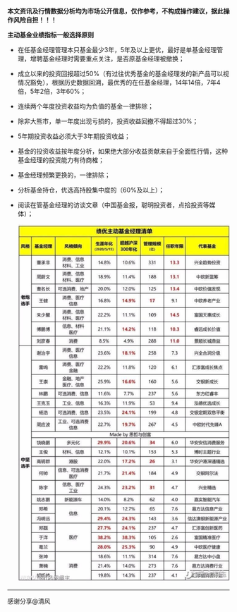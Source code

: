 **本文资讯及行情数据分析均为市场公开信息，仅作参考，不构成操作建议，据此操作风险自担！！！**



**主动基金业绩指标一般选择原则**

- 在任基金经理管理本只基金最少3年，5年及以上更优，最好是单基金经理管理，增聘基金经理时需要重点关注，是否原基金经理被撤换；

- 成立以来的投资回报超过50%（有过往优秀基金的基金经理发的新产品可以视情况豁免），根据历史数据回溯，最优秀的在任基金经理，14年14倍，7年4倍，5年2倍，3年60%；

- 连续两个年度投资收益均为负值的基金一律排除；

- 除非大熊市，单一年度出现亏损的，投资收益回撤不得超过30%；

- 5年期投资收益必须大于3年期投资收益；

- 基金的投资收益按年度分析，如果绝大部分收益贡献来自于全面性行情，这种基金经理的投资能力有待商榷；

- 基金经理频繁更换的，一律排除；

- 分析基金持仓，优选高持股集中度的（60%及以上）；

- 阅读在管基金经理的访谈文章（中国基金报，聪明投资者，点拾投资等媒体）；

  ![](..\res\armory\activeFund\af1.jpg)

------

感谢分享@清风

